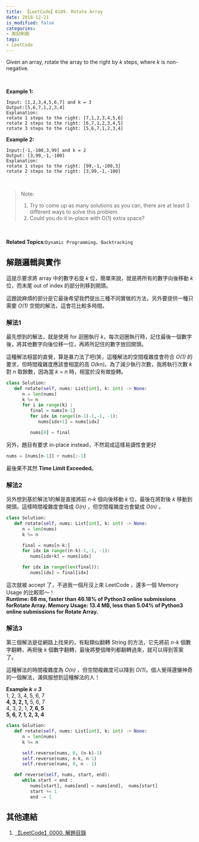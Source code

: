 ```yaml
---
title: 【LeetCode】0189. Rotate Array
date: 2018-12-21
is_modified: false
categories:
- 面試刷題
tags:
- LeetCode
--- 
```


Given an array, rotate the array to the right by  _k_  steps, where _k_ is non-negative.
<!--more-->
<br class="big">

**Example 1:**
```
Input: [1,2,3,4,5,6,7] and k = 3
Output:[5,6,7,1,2,3,4]
Explanation:
rotate 1 steps to the right: [7,1,2,3,4,5,6]
rotate 2 steps to the right: [6,7,1,2,3,4,5] 
rotate 3 steps to the right: [5,6,7,1,2,3,4]
```

**Example 2:**
```
Input:[-1,-100,3,99] and k = 2
Output: [3,99,-1,-100]
Explanation: 
rotate 1 steps to the right: [99,-1,-100,3]
rotate 2 steps to the right: [3,99,-1,-100]
```
<br class="big">

> Note:
> 1. Try to come up as many solutions as you can, there are at least 3 different ways to solve this problem.
> 2. Could you do it in-place with O(1) extra space?

<br class="big">

**Related Topics:**`Dynamic Programming`、`Backtracking`



## 解題邏輯與實作
這提示要求將 array 中的數字右旋 _k_ 位，簡單來說，就是將所有的數字向後移動 _k_ 位，而末尾 out of index 的部分則移到開頭。

這題說麻煩的部分是它最後希望我們提出三種不同實做的方法，另外要提供一種只需要 _O(1)_ 空間的解法，這會花比較多時間。


### 解法1 
最先想到的解法，就是使用 for 迴圈執行 _k_，每次迴圈執行時，記住最後一個數字後，將其他數字向後位移一位，再將所記住的數字放回開頭。

這種解法相當的直覺，算是暴力法了吧(笑，這種解法的空間複雜度會符合 _O(1)_ 的要求，但時間複雜度應該會相當的高 _O(kn)_。為了減少執行次數，我將執行次數 _k_ 對 _n_ 取餘數，因為當 _k_ = _n_ 時，相當於沒有做旋轉。 


```python
class Solution:
   def rotate(self, nums: List[int], k: int) -> None:
      n = len(nums)
      k %= n
      for i in range(k) :
         final = nums[n-1]
         for idx in range((n-1)-1,-1, -1):
            nums[idx+1] = nums[idx]

         nums[0] = final
```

另外，題目有要求 in-place instead，不然寫成這樣易讀性會更好

```python
nums = [nums[n-1]] + nums[:-1]
```

最後果不其然 **Time Limit Exceeded**。


### 解法2
另外想到基於解法1的解是直接將前 _n-k_ 個向後移動 _k_ 位，最後在將對後 _k_ 移動到開頭。這樣時間複雜度會降成 _O(n)_ ，但空間複雜度也會變成 _O(n)_ 。

```python
class Solution:
   def rotate(self, nums: List[int], k: int) -> None:
      n = len(nums)
      k %= n

      final = nums[n-k:]
      for idx in range((n-k)-1,-1, -1):
         nums[idx+k] = nums[idx]

      for idx in range(len(final)):
         nums[idx] = final[idx]
```

這次就被 accept 了，不過我一個月沒上來 LeetCode ，還多一個 Memory Usage 的比較耶～！   
**Runtime: 68 ms, faster than  46.18%  of  Python3  online submissions forRotate Array.
Memory Usage: 13.4 MB, less than  5.04%  of  Python3  online submissions for  Rotate Array.**


### 解法3
第三個解法是從網路上找來的，有點類似翻轉 String 的方法，它先將前 _n-k_ 個數字翻轉，再把後 _k_ 個數字翻轉，最後將整個陣列都翻轉過來，就可以得到答案了。

這種解法的時間複雜度為 _O(n)_ ，但空間複雜度可以降到 _O(1)_。個人覺得還蠻神奇的一個解法，滿佩服想到這種解法的人！

**Example _k = 3_**  
1, 2, 3, 4, 5, 6,  7  
**4, 3, 2, 1,** 5, 6, 7  
4, 3, 2, 1, **7, 6, 5**  
**5, 6, 7, 1, 2, 3, 4**  


```python
class Solution:
   def rotate(self, nums: List[int], k: int) -> None:
      n = len(nums)
      k %= n

      self.reverse(nums, 0, (n-k)-1)
      self.reverse(nums, n-k, n-1)
      self.reverse(nums, 0, n - 1)

   def reverse(self, nums, start, end):
      while start < end :
         nums[start], nums[end] = nums[end],  nums[start]
         start += 1
         end -= 1
```



## 其他連結
1. [【LeetCode】0000. 解題目錄](/LeetCode-0000-Contents/)